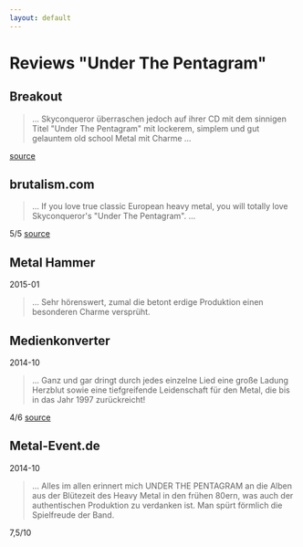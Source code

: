 ```yaml
---
layout: default
---
```


Reviews "Under The Pentagram"
===

Breakout
---

> ... Skyconqueror &uuml;berraschen jedoch auf ihrer CD mit dem sinnigen Titel
"Under The Pentagram" mit lockerem, simplem und gut gelauntem old school Metal
mit Charme ...

[source](https://www.facebook.com/METALMESSAGE.Global.PR/photos/o.287372457769/949448268420931/?type=3&theater)

brutalism.com
---

> ...  If you love true classic European heavy metal, you will totally love
Skyconqueror's "Under The Pentagram". ...

5/5
[source](https://www.google.com/url?q=http://www.brutalism.com/content/skyconqueror-under-the-pentagram&sa=U&ved=0ahUKEwjn8sHQt6vQAhUHuBQKHYrGAWIQFggFMAA&client=internal-uds-cse&usg=AFQjCNEhZasWwQ6XJJe-XuUZJBOHSKi_uw)


Metal Hammer
---
2015-01

> ... Sehr h&ouml;renswert, zumal die betont erdige Produktion einen besonderen
Charme verspr&uuml;ht.

Medienkonverter
---
2014-10

> ... Ganz und gar dringt durch jedes einzelne Lied eine gro&szlig;e Ladung Herzblut sowie eine tiefgreifende
Leidenschaft f&uuml;r den Metal, die bis in das Jahr 1997 zur&uuml;ckreicht!

4/6
[source](https://www.medienkonverter.de/reviews-skyconqueror_under-the-pentagram-5650.html)

Metal-Event.de
---

2014-10

> ... Alles im allen erinnert mich UNDER THE PENTAGRAM an die Alben aus der Bl&uuml;tezeit des Heavy Metal in den fr&uuml;hen
> 80ern, was auch der authentischen Produktion zu verdanken ist.
> Man sp&uuml;rt f&ouml;rmlich die Spielfreude der Band.

7,5/10